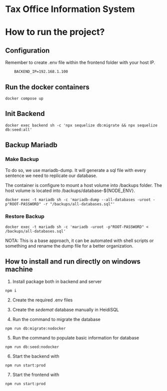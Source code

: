 # Tax Office Information System


# How to run the project?

## Configuration
Remember to create .env file within the frontend folder with your host IP.
```env
    BACKEND_IP=192.168.1.100
```

## Run the docker containers 
```
docker compose up 
```


## Init Backend
```
docker exec backend sh -c 'npx sequelize db:migrate && npx sequelize db:seed:all'
```


## Backup Mariadb

### Make Backup
To do so, we use mariadb-dump. It will generate a sql file with every sentence we need to replicate our database. 

The container is configure to mount a host volume into /backups folder. The host volume is located into /backups/database-${NODE_ENV}.

```
docker exec -t mariadb sh -c 'mariadb-dump --all-databases -uroot -p"ROOT-PASSWORD" -r "/backups/all-databases.sql"'
```

### Restore Backup
```
docker exec -t mariadb sh -c 'mariadb -uroot -p"ROOT-PASSWORD" < /backups/all-databases.sql'
```

NOTA: This is a base approach, it can be automated with shell scripts or something and rename the dump file for a better organization. 

## How to install and run directly on windows machine

1. Install package both in backend and server
```
npm i
```


2. Create the required .env files 

3. Create the *sedemat* database manually in HeidiSQL

4. Run the command to migrate the database
```
npm run db:migrate:nodocker
```

5. Run the command to populate basic information for database
```
npm run db:seed:nodocker
```

6. Start the backend with 
```
npm run start:prod
```

7. Start the frontend with 
```
npm run start:prod
```
